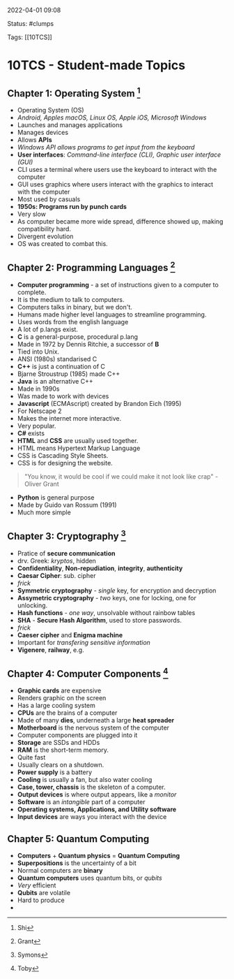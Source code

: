 2022-04-01 09:08

Status: #clumps

Tags: [[10TCS]]

# 10TCS - Student-made Topics
## Chapter 1: Operating System [^1]
- Operating System (OS)
- *Android, Apples macOS, Linux OS, Apple iOS, Microsoft Windows*
- Launches and manages applications
- Manages devices
- Allows **APIs**
- *Windows API allows programs to get input from the keyboard*
- **User interfaces**: *Command-line interface (CLI), Graphic user interface (GUI)*
- CLI uses a terminal where users use the keyboard to interact with the computer
- GUI uses graphics where users interact with the graphics to interact with the computer
- Most used by casuals
- **1950s: Programs run by punch cards**
- Very slow
- As computer became more wide spread, difference showed up, making compatibility hard.
- Divergent evolution
- OS was created to combat this.
## Chapter 2: Programming Languages [^2]
- **Computer programming** - a set of instructions given to a computer to complete.
- It is the medium to talk to computers.
- Computers talks in binary, but we don't.
- Humans made higher level languages to streamline programming.
- Uses words from the english language
- A lot of p.langs exist.
- **C** is a general-purpose, procedural p.lang
- Made in 1972 by Dennis Ritchie, a successor of **B**
- Tied into Unix.
- ANSI (1980s) standarised C
- **C++** is just a continuation of C
- Bjarne Stroustrup (1985) made C++
- **Java** is an alternative C++
- Made in 1990s
- Was made to work with devices
- **Javascript** (ECMAscript) created by Brandon Eich (1995)
- For Netscape 2
- Makes the internet more interactive.
- Very popular.
- **C#** exists
- **HTML** and **CSS** are usually used together.
- HTML means Hypertext Markup Language
- CSS is Cascading Style Sheets.
- CSS is for designing the website.
>"You know, it would be cool if we could make it not look like crap" -Oliver Grant
- **Python** is general purpose
- Made by Guido van Rossum (1991)
- Much more simple
## Chapter 3: Cryptography [^3]
 - Pratice of **secure communication**
 - drv. Greek: *kryptos*, hidden
 - **Confidentiality**, **Non-repudiation**, **integrity**, **authenticity**
 - **Caesar Cipher**: sub. cipher
 - *frick*
 - **Symmetric cryptography** - *single* key, for encryption and decryption
 - **Assymetric cryptography** - *two* keys, one for locking, one for unlocking.
 - **Hash functions** - *one way*, unsolvable without rainbow tables
 - **SHA** - **Secure Hash Algorithm**, used to store passwords.
 - *frick*
 - **Caeser cipher** and **Enigma machine**
 - Important for *transfering sensitive information*
 - **Vigenere**, **railway**, e.g.
## Chapter 4: Computer Components [^4]
- **Graphic cards** are expensive
- Renders graphic on the screen
- Has a large cooling system
- **CPUs** are the brains of a computer
- Made of many **dies**, underneath a large **heat spreader**
- **Motherboard** is the nervous system of the computer
- Computer components are plugged into it
- **Storage** are SSDs and HDDs
- **RAM** is the short-term memory.
- Quite fast
- Usually clears on a shutdown.
- **Power supply** is a battery
- **Cooling** is usually a fan, but also water cooling
- **Case, tower, chassis** is the skeleton of a computer.
- **Output devices** is where output appears, like a *monitor*
- **Software** is an *intangible* part of a computer
- **Operating systems, Applications, and Utility software**
- **Input devices** are ways you interact with the device
## Chapter 5: Quantum Computing
- **Computers** + **Quantum physics** = **Quantum Computing**
- **Superpositions** is the uncertainty of a bit
- Normal computers are **binary**
- **Quantum computers** uses quantum bits, or *qubits*
- *Very* efficient
- **Qubits** are volatile
- Hard to produce
- 


[^1]: Shi
[^2]: Grant
[^3]: Symons
[^4]: Toby